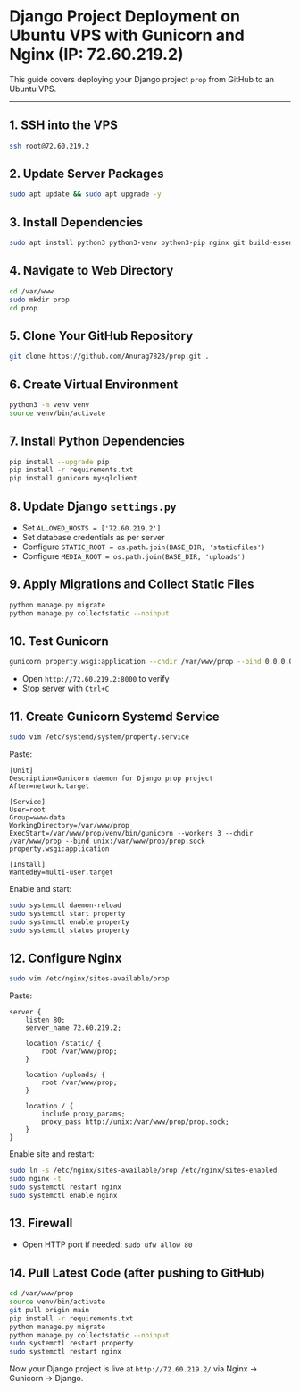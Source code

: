 # Django Project Deployment on Ubuntu VPS with Gunicorn and Nginx (IP: 72.60.219.2)

This guide covers deploying your Django project `prop` from GitHub to an Ubuntu VPS.

---

## 1. SSH into the VPS

```bash
ssh root@72.60.219.2
```

## 2. Update Server Packages

```bash
sudo apt update && sudo apt upgrade -y
```

## 3. Install Dependencies

```bash
sudo apt install python3 python3-venv python3-pip nginx git build-essential pkg-config python3-dev default-libmysqlclient-dev -y
```

## 4. Navigate to Web Directory

```bash
cd /var/www
sudo mkdir prop
cd prop
```

## 5. Clone Your GitHub Repository

```bash
git clone https://github.com/Anurag7828/prop.git .
```

## 6. Create Virtual Environment

```bash
python3 -m venv venv
source venv/bin/activate
```

## 7. Install Python Dependencies

```bash
pip install --upgrade pip
pip install -r requirements.txt
pip install gunicorn mysqlclient
```

## 8. Update Django `settings.py`

* Set `ALLOWED_HOSTS = ['72.60.219.2']`
* Set database credentials as per server
* Configure `STATIC_ROOT = os.path.join(BASE_DIR, 'staticfiles')`
* Configure `MEDIA_ROOT = os.path.join(BASE_DIR, 'uploads')`

## 9. Apply Migrations and Collect Static Files

```bash
python manage.py migrate
python manage.py collectstatic --noinput
```

## 10. Test Gunicorn

```bash
gunicorn property.wsgi:application --chdir /var/www/prop --bind 0.0.0.0:8000
```

* Open `http://72.60.219.2:8000` to verify
* Stop server with `Ctrl+C`

## 11. Create Gunicorn Systemd Service

```bash
sudo vim /etc/systemd/system/property.service
```

Paste:

```
[Unit]
Description=Gunicorn daemon for Django prop project
After=network.target

[Service]
User=root
Group=www-data
WorkingDirectory=/var/www/prop
ExecStart=/var/www/prop/venv/bin/gunicorn --workers 3 --chdir /var/www/prop --bind unix:/var/www/prop/prop.sock property.wsgi:application

[Install]
WantedBy=multi-user.target
```

Enable and start:

```bash
sudo systemctl daemon-reload
sudo systemctl start property
sudo systemctl enable property
sudo systemctl status property
```

## 12. Configure Nginx

```bash
sudo vim /etc/nginx/sites-available/prop
```

Paste:

```
server {
    listen 80;
    server_name 72.60.219.2;

    location /static/ {
        root /var/www/prop;
    }

    location /uploads/ {
        root /var/www/prop;
    }

    location / {
        include proxy_params;
        proxy_pass http://unix:/var/www/prop/prop.sock;
    }
}
```

Enable site and restart:

```bash
sudo ln -s /etc/nginx/sites-available/prop /etc/nginx/sites-enabled
sudo nginx -t
sudo systemctl restart nginx
sudo systemctl enable nginx
```

## 13. Firewall

* Open HTTP port if needed: `sudo ufw allow 80`

## 14. Pull Latest Code (after pushing to GitHub)

```bash
cd /var/www/prop
source venv/bin/activate
git pull origin main
pip install -r requirements.txt
python manage.py migrate
python manage.py collectstatic --noinput
sudo systemctl restart property
sudo systemctl restart nginx
```

Now your Django project is live at `http://72.60.219.2/` via Nginx → Gunicorn → Django.
